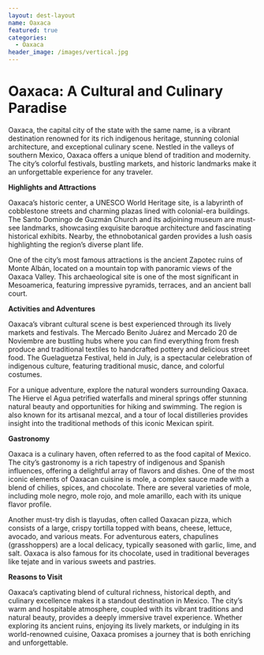 ```yaml
---
layout: dest-layout
name: Oaxaca
featured: true
categories:
  - Oaxaca
header_image: /images/vertical.jpg
---
```

# **Oaxaca: A Cultural and Culinary Paradise**

Oaxaca, the capital city of the state with the same name, is a vibrant destination renowned for its rich indigenous heritage, stunning colonial architecture, and exceptional culinary scene. Nestled in the valleys of southern Mexico, Oaxaca offers a unique blend of tradition and modernity. The city’s colorful festivals, bustling markets, and historic landmarks make it an unforgettable experience for any traveler.

**Highlights and Attractions**

Oaxaca’s historic center, a UNESCO World Heritage site, is a labyrinth of cobblestone streets and charming plazas lined with colonial-era buildings. The Santo Domingo de Guzmán Church and its adjoining museum are must-see landmarks, showcasing exquisite baroque architecture and fascinating historical exhibits. Nearby, the ethnobotanical garden provides a lush oasis highlighting the region’s diverse plant life.

One of the city’s most famous attractions is the ancient Zapotec ruins of Monte Albán, located on a mountain top with panoramic views of the Oaxaca Valley. This archaeological site is one of the most significant in Mesoamerica, featuring impressive pyramids, terraces, and an ancient ball court.

**Activities and Adventures**

Oaxaca’s vibrant cultural scene is best experienced through its lively markets and festivals. The Mercado Benito Juárez and Mercado 20 de Noviembre are bustling hubs where you can find everything from fresh produce and traditional textiles to handcrafted pottery and delicious street food. The Guelaguetza Festival, held in July, is a spectacular celebration of indigenous culture, featuring traditional music, dance, and colorful costumes.

For a unique adventure, explore the natural wonders surrounding Oaxaca. The Hierve el Agua petrified waterfalls and mineral springs offer stunning natural beauty and opportunities for hiking and swimming. The region is also known for its artisanal mezcal, and a tour of local distilleries provides insight into the traditional methods of this iconic Mexican spirit.

**Gastronomy**

Oaxaca is a culinary haven, often referred to as the food capital of Mexico. The city’s gastronomy is a rich tapestry of indigenous and Spanish influences, offering a delightful array of flavors and dishes. One of the most iconic elements of Oaxacan cuisine is mole, a complex sauce made with a blend of chilies, spices, and chocolate. There are several varieties of mole, including mole negro, mole rojo, and mole amarillo, each with its unique flavor profile.

Another must-try dish is tlayudas, often called Oaxacan pizza, which consists of a large, crispy tortilla topped with beans, cheese, lettuce, avocado, and various meats. For adventurous eaters, chapulines (grasshoppers) are a local delicacy, typically seasoned with garlic, lime, and salt. Oaxaca is also famous for its chocolate, used in traditional beverages like tejate and in various sweets and pastries.

**Reasons to Visit**

Oaxaca’s captivating blend of cultural richness, historical depth, and culinary excellence makes it a standout destination in Mexico. The city’s warm and hospitable atmosphere, coupled with its vibrant traditions and natural beauty, provides a deeply immersive travel experience. Whether exploring its ancient ruins, enjoying its lively markets, or indulging in its world-renowned cuisine, Oaxaca promises a journey that is both enriching and unforgettable.
